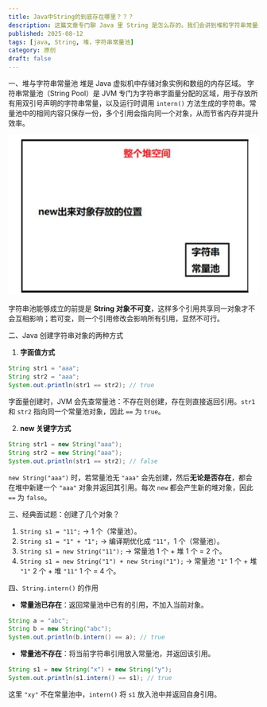 ```yaml
---
title: ​Java中String的到底存在哪里？？？
description: 这篇文章专门聊 Java 里 String 是怎么存的。我们会讲到堆和字符串常量池的区别，字面量和 new 出来的字符串在内存里的不同去处，还会顺带回答一个常见的面试问题：到底创建了几个对象？最后再看看 String.intern() 是怎么影响常量池的，让你对字符串的内存分配和优化有个清晰的认识。
published: 2025-08-12
tags: [java, String, 堆，字符串常量池]
category: 原创
draft: false
---
```


一、堆与字符串常量池
堆是 Java 虚拟机中存储对象实例和数组的内存区域。
字符串常量池（String Pool）是 JVM 专门为字符串字面量分配的区域，用于存放所有用双引号声明的字符串常量，以及运行时调用 `intern()` 方法生成的字符串。常量池中的相同内容只保存一份，多个引用会指向同一个对象，从而节省内存并提升效率。

![在这里插入图片描述](./image.png)

字符串池能够成立的前提是 **String 对象不可变**，这样多个引用共享同一对象才不会互相影响；若可变，则一个引用修改会影响所有引用，显然不可行。

二、Java 创建字符串对象的两种方式

1. **字面值方式**

```java
String str1 = "aaa";
String str2 = "aaa";
System.out.println(str1 == str2); // true
```

字面量创建时，JVM 会先查常量池：不存在则创建，存在则直接返回引用。`str1` 和 `str2` 指向同一个常量池对象，因此 `==` 为 `true`。

2. **new 关键字方式**

```java
String str1 = new String("aaa");
String str2 = new String("aaa");
System.out.println(str1 == str2); // false
```

`new String("aaa")` 时，若常量池无 `"aaa"` 会先创建，然后**无论是否存在**，都会在堆中新建一个 `"aaa"` 对象并返回其引用。每次 `new` 都会产生新的堆对象，因此 `==` 为 `false`。

三、经典面试题：创建了几个对象？

1. `String s1 = "11";` → 1 个（常量池）。
2. `String s1 = "1" + "1";` → 编译期优化成 `"11"`，1 个（常量池）。
3. `String s1 = new String("11");` → 常量池 1 个 + 堆 1 个 = 2 个。
4. `String s1 = new String("1") + new String("1");` → 常量池 `"1"` 1 个 + 堆 `"1"` 2 个 + 堆 `"11"` 1 个 = 4 个。

四、`String.intern()` 的作用

* **常量池已存在**：返回常量池中已有的引用，不加入当前对象。

```java
String a = "abc";
String b = new String("abc");
System.out.println(b.intern() == a); // true
```

* **常量池不存在**：将当前字符串引用放入常量池，并返回该引用。

```java
String s1 = new String("x") + new String("y");
System.out.println(s1.intern() == s1); // true
```

这里 `"xy"` 不在常量池中，`intern()` 将 `s1` 放入池中并返回自身引用。
